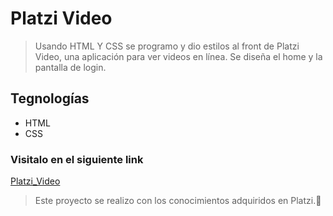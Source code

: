 # Platzi Video

> Usando HTML Y CSS se programo y dio estilos al front de Platzi Video, una aplicación para ver videos en línea. Se diseña el home y la pantalla de  login. 


## Tegnologías 
- HTML
- CSS

### Visitalo en el siguiente link
[Platzi_Video](https://vane17.github.io/Platzi--Video/ "Platzi_Video")


> Este proyecto se realizo con los conocimientos adquiridos en Platzi.💚